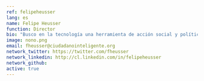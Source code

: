 ```yaml
---
ref: felipeheusser
lang: es
name: Felipe Heusser
function: Director
bio: "Busco en la tecnología una herramienta de acción social y política para empoderar a ciudadanos, y trasladar poder desde los pocos hacia los muchos. Orgulloso y #chocho de @ciudadanoi"
image: nono.png
email: fheusser@ciudadanointeligente.org
network_twitter: https://twitter.com/fheusser
network_linkedin: http://cl.linkedin.com/in/felipeheusser
network_github:
active: true
---
```

